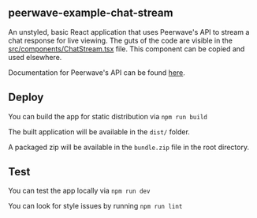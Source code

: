 ## peerwave-example-chat-stream

An unstyled, basic React application that uses Peerwave's API to stream a chat response for live viewing.
The guts of the code are visible in the [src/components/ChatStream.tsx](src/components/ChatStream.tsx) file.
This component can be copied and used elsewhere.

Documentation for Peerwave's API can be found [here](https://www.peerwave.ai/docs).

## Deploy

You can build the app for static distribution via `npm run build`

The built application will be available in the `dist/` folder.

A packaged zip will be available in the `bundle.zip` file in the root directory.

## Test

You can test the app locally via `npm run dev`

You can look for style issues by running `npm run lint`
